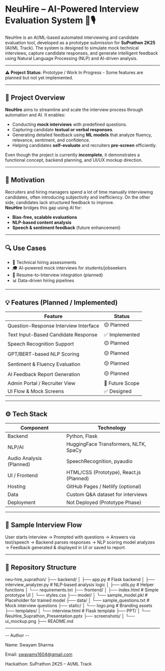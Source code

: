 # NeuHire – AI-Powered Interview Evaluation System 🧠🎙️

NeuHire is an AI/ML-based automated interviewing and candidate evaluation tool, developed as a prototype submission for **SuPrathon 2K25** (AI/ML Track). The system is designed to simulate mock technical interviews, capture candidate responses, and generate intelligent feedback using Natural Language Processing (NLP) and AI-driven analysis.

---

⚠️ **Project Status:** Prototype / Work In Progress - Some features are planned but not yet implemented.

---

## 📌 Project Overview

**NeuHire** aims to streamline and scale the interview process through automation and AI. It enables:
- Conducting **mock interviews** with predefined questions.
- Capturing candidate **textual or verbal responses**.
- Generating detailed feedback using **ML models** that analyze fluency, relevance, sentiment, and confidence.
- Helping candidates **self-evaluate** and recruiters **pre-screen** efficiently.

Even though the project is currently **incomplete**, it demonstrates a functional concept, backend planning, and UI/UX mockup direction.

---

## 🧠 Motivation

Recruiters and hiring managers spend a lot of time manually interviewing candidates, often introducing subjectivity and inefficiency. On the other side, candidates lack structured feedback to improve.  
**NeuHire** bridges this gap using AI for:
- **Bias-free, scalable evaluations**
- **NLP-based content analysis**
- **Speech & sentiment feedback** (future enhancement)

---

## 🔍 Use Cases

- 🚀 Technical hiring assessments
- 🎓 AI-powered mock interviews for students/jobseekers
- 🤖 Resume-to-Interview integration (planned)
- 📊 Data-driven hiring pipelines

---

## 💡 Features (Planned / Implemented)

| Feature | Status |
|--------|--------|
| Question-Response Interview Interface | 🟡 Planned |
| Text Input-Based Candidate Response | ✅ Implemented |
| Speech Recognition Support | 🟡 Planned |
| GPT/BERT-based NLP Scoring | 🟡 Planned |
| Sentiment & Fluency Evaluation | 🟡 Planned |
| AI Feedback Report Generation | 🟡 Planned |
| Admin Portal / Recruiter View | 🔲 Future Scope |
| UI Flow & Mock Screens | ✅ Designed |

---

## ⚙️ Tech Stack

| Component | Technology |
|----------|------------|
| Backend  | Python, Flask |
| NLP/AI   | HuggingFace Transformers, NLTK, SpaCy |
| Audio Analysis (Planned) | SpeechRecognition, pyaudio |
| UI / Frontend | HTML/CSS (Prototype), React.js (Planned) |
| Hosting | GitHub Pages / Netlify (optional) |
| Data | Custom Q&A dataset for interviews |
| Deployment | Not Deployed (Prototype Phase) |

---

## 🧾 Sample Interview Flow
User starts interview → Prompted with questions → Answers via text/speech → Backend parses responses → NLP scoring model analyzes → Feedback generated & displayed in UI or saved to report.


---

## 📁 Repository Structure

neu-hire_suprathon/
├── backend/
│ ├── app.py # Flask backend
│ ├── interview_analyzer.py # NLP-based analysis logic
│ ├── utils.py # Helper functions
│ └── requirements.txt
├── frontend/
│ ├── index.html # Simple prototype UI
│ └── styles.css
├── model/
│ └── sample_model.pkl # Placeholder for trained model
├── data/
│ └── sample_questions.txt # Mock interview questions
├── static/
│ └── logo.png # Branding assets
├── templates/
│ └── interview.html # Flask template
├── PPT/
│ └── NeuHire_Suprathon_Presentation.pptx
├── screenshots/
│ └── ui_mockup.png
├── README.md

---

  -- Author --
  
Name: Swayam Sharma

Email: swayams1604@gmail.com

Hackathon: SuPrathon 2K25 – AI/ML Track


